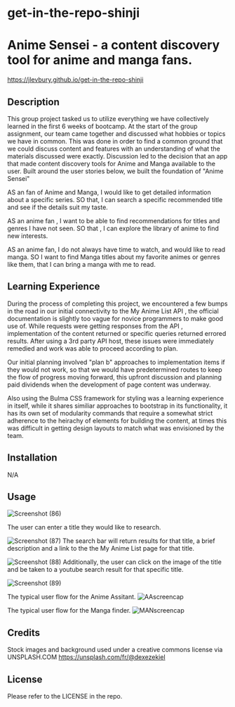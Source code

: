 # get-in-the-repo-shinji


# Anime Sensei - a content discovery tool for anime and manga fans.
https://jlevbury.github.io/get-in-the-repo-shinji

## Description
This group project tasked us to utilize everything we have collectively learned in the first 6 weeks of bootcamp.  At the start of the group assignment, our team came together and discussed what hobbies or topics we have in common. This was done in order to find a common ground that we could discuss content and features with an understanding of what the materials discussed were exactly.  Discussion led to the decision that an app that made content discovery tools for Anime and Manga available to the user. Built around the user stories below, we built the foundation of "Anime Sensei"

AS an fan of Anime and Manga, I would like to get detailed information about a specific series.
SO that, I can search a specific recommended title and see if the details suit my taste.

AS an anime fan , I want to be able to find recommendations for  titles and genres I have not seen.
SO that , I can explore the library of anime to find new interests.

AS an anime fan, I do not always have time to watch, and would like to read manga.
SO I want to find Manga titles about my favorite animes or genres like them, that I can bring a manga with me to read.




## Learning Experience
During the process of completing this project, we encountered a few bumps in the road in our initial connectivity to the My Anime List API , the official documentation is slightly too vague for novice programmers to make good use of. While requests were getting responses from the API , implementation of the content returned or specific queries returned errored results. After using a 3rd party API host, these issues were immediately remedied and work was able to proceed according to plan. 

Our initial planning involved "plan b" approaches to implementation items if they would not work, so that we would have predetermined routes to keep the flow of progress moving forward, this upfront discussion and planning paid dividends when the development of page content was underway.

Also using the Bulma CSS framework for styling was a learning experience in itself, while it shares similiar approaches to bootstrap in its functionality, it has its own set of modularity commands that require a somewhat strict adherence to the heirachy of elements for building the content, at times this was difficult in getting design layouts to match what was envisioned by the team.



## Installation
N/A

## Usage


![Screenshot (86)](https://user-images.githubusercontent.com/125767916/236344286-8ba9c62b-d1c6-40e2-abe9-bd691154d33c.png)

The user can enter a title they would like to research.

![Screenshot (87)](https://user-images.githubusercontent.com/125767916/236344529-dcd75f35-dfc4-4955-b31c-3af57f85a8f0.png)
The search bar will return results for that title, a brief description and a link to the the My Anime List page for that title.

![Screenshot (88)](https://user-images.githubusercontent.com/125767916/236344643-fe0c4c6d-9ad9-404e-911d-ae8cb7b63c69.png)
Additionally, the user can click on the image of the title and be taken to a youtube search  result for that specific title.

![Screenshot (89)](https://user-images.githubusercontent.com/125767916/236351273-167fd428-d4ce-4aec-8b45-86f06f7c7cb2.png)


The typical user flow for the Anime Assitant.
![AAscreencap](https://user-images.githubusercontent.com/125767916/236351415-56eb0c8c-3588-41cb-92cb-a82a3eaba8cb.gif)


The typical user flow for the Manga finder.
![MANscreencap](https://user-images.githubusercontent.com/125767916/236020708-42e95c27-5208-4c6d-9670-36311edbf458.gif)



## Credits
Stock images and background used under a creative commons license via UNSPLASH.COM
https://unsplash.com/fr/@dexezekiel

## License

Please refer to the LICENSE in the repo.


